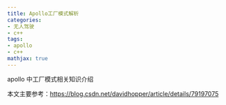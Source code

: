 ```yaml
---
title: Apollo工厂模式解析
categories:
- 无人驾驶
- c++
tags:
- apollo
- c++
mathjax: true
---
```

apollo 中工厂模式相关知识介绍
<!-- more -->

本文主要参考：https://blog.csdn.net/davidhopper/article/details/79197075